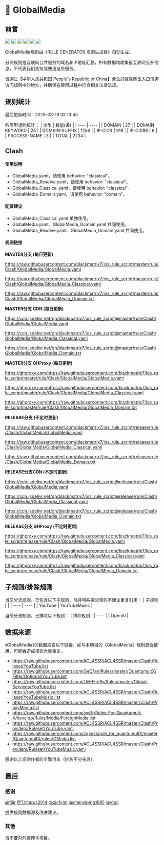 # 🧸 GlobalMedia

## 前言

![](https://shields.io/badge/-移除重复规则-ff69b4) ![](https://shields.io/badge/-DOMAIN与DOMAIN--SUFFIX合并-green) ![](https://shields.io/badge/-DOMAIN--SUFFIX间合并-critical) ![](https://shields.io/badge/-DOMAIN--SUFFIX与DOMAIN--KEYWORD合并-blue) ![](https://shields.io/badge/-IP--CIDR(6)合并-blueviolet) ![](https://shields.io/badge/-MITM--HOSTNAME合并-brightgreen) 

GlobalMedia规则由《RULE GENERATOR 规则生成器》自动生成。

分流规则是互联网公共服务的域名和IP地址汇总，所有数据均收集自互联网公开信息，不代表我们支持或使用这些服务。

请通过【中华人民共和国 People's Republic of China】合法的互联网出入口信道访问规则中的地址，并确保在使用过程中符合相关法律法规。

## 规则统计

最后更新时间：2025-03-19 02:13:45

各类型规则统计：
| 类型 | 数量(条)  | 
| ---- | ----  |
| DOMAIN | 27  | 
| DOMAIN-KEYWORD | 24  | 
| DOMAIN-SUFFIX | 1256  | 
| IP-CIDR | 918  | 
| IP-CIDR6 | 6  | 
| PROCESS-NAME | 3  | 
| TOTAL | 2234  | 


## Clash 

#### 使用说明
- GlobalMedia.yaml，请使用 behavior: "classical"。
- GlobalMedia_Resolve.yaml，请使用 behavior: "classical"。
- GlobalMedia_Classical.yaml，请使用 behavior: "classical"。
- GlobalMedia_Domain.yaml，请使用 behavior: "domain"。

#### 配置建议
- GlobalMedia_Classical.yaml 单独使用。
- GlobalMedia.yaml、GlobalMedia_Domain.yaml 共同使用。
- GlobalMedia_Resolve.yaml、GlobalMedia_Domain.yaml 共同使用。

#### 规则链接
**MASTER分支 (每日更新)**

https://raw.githubusercontent.com/blackmatrix7/ios_rule_script/master/rule/Clash/GlobalMedia/GlobalMedia.yaml

https://raw.githubusercontent.com/blackmatrix7/ios_rule_script/master/rule/Clash/GlobalMedia/GlobalMedia_Classical.yaml

https://raw.githubusercontent.com/blackmatrix7/ios_rule_script/master/rule/Clash/GlobalMedia/GlobalMedia_Domain.txt

**MASTER分支 CDN (每日更新)**

https://cdn.jsdelivr.net/gh/blackmatrix7/ios_rule_script@master/rule/Clash/GlobalMedia/GlobalMedia.yaml

https://cdn.jsdelivr.net/gh/blackmatrix7/ios_rule_script@master/rule/Clash/GlobalMedia/GlobalMedia_Classical.yaml

https://cdn.jsdelivr.net/gh/blackmatrix7/ios_rule_script@master/rule/Clash/GlobalMedia/GlobalMedia_Domain.txt

**MASTER分支 GHProxy (每日更新)**

https://ghproxy.com/https://raw.githubusercontent.com/blackmatrix7/ios_rule_script/master/rule/Clash/GlobalMedia/GlobalMedia.yaml

https://ghproxy.com/https://raw.githubusercontent.com/blackmatrix7/ios_rule_script/master/rule/Clash/GlobalMedia/GlobalMedia_Classical.yaml

https://ghproxy.com/https://raw.githubusercontent.com/blackmatrix7/ios_rule_script/master/rule/Clash/GlobalMedia/GlobalMedia_Domain.txt

**RELEASE分支 (不定时更新)**

https://raw.githubusercontent.com/blackmatrix7/ios_rule_script/release/rule/Clash/GlobalMedia/GlobalMedia.yaml

https://raw.githubusercontent.com/blackmatrix7/ios_rule_script/release/rule/Clash/GlobalMedia/GlobalMedia_Classical.yaml

https://raw.githubusercontent.com/blackmatrix7/ios_rule_script/release/rule/Clash/GlobalMedia/GlobalMedia_Domain.txt

**RELEASE分支CDN (不定时更新)**

https://cdn.jsdelivr.net/gh/blackmatrix7/ios_rule_script@release/rule/Clash/GlobalMedia/GlobalMedia.yaml

https://cdn.jsdelivr.net/gh/blackmatrix7/ios_rule_script@release/rule/Clash/GlobalMedia/GlobalMedia_Classical.yaml

https://cdn.jsdelivr.net/gh/blackmatrix7/ios_rule_script@release/rule/Clash/GlobalMedia/GlobalMedia_Domain.txt

**RELEASE分支 GHProxy (不定时更新)**

https://ghproxy.com/https://raw.githubusercontent.com/blackmatrix7/ios_rule_script/release/rule/Clash/GlobalMedia/GlobalMedia.yaml

https://ghproxy.com/https://raw.githubusercontent.com/blackmatrix7/ios_rule_script/release/rule/Clash/GlobalMedia/GlobalMedia_Classical.yaml

https://ghproxy.com/https://raw.githubusercontent.com/blackmatrix7/ios_rule_script/release/rule/Clash/GlobalMedia/GlobalMedia_Domain.txt

## 子规则/排除规则

当前分流规则，已包含以下子规则，除非特殊需求否则不建议重复引用：
| 子规则  |  | 
| ---- | ----  |
| YouTube | YouTubeMusic  | 


当前分流规则，已排除以下规则：
| 排除规则  | 
| ----  |
| OpenAI  | 

## 数据来源

《GlobalMedia》的数据来自以下链接，如与本项目的《GlobalMedia》规则混合使用，可能会造成规则大量重复。

- https://raw.githubusercontent.com/ACL4SSR/ACL4SSR/master/Clash/Ruleset/YouTube.list
- https://raw.githubusercontent.com/GeQ1an/Rules/master/QuantumultX/Filter/Optional/YouTube.list
- https://raw.githubusercontent.com/LM-Firefly/Rules/master/Global-Services/YouTube.list
- https://raw.githubusercontent.com/ACL4SSR/ACL4SSR/master/Clash/Ruleset/YouTubeMusic.list
- https://raw.githubusercontent.com/ACL4SSR/ACL4SSR/master/Clash/ProxyMedia.list
- https://raw.githubusercontent.com/sve1r/Rules-For-Quantumult-X/develop/Rules/Media/ForeignMedia.list
- https://raw.githubusercontent.com/ACL4SSR/ACL4SSR/master/Clash/Providers/Ruleset/YouTube.yaml
- https://raw.githubusercontent.com/zqzess/rule_for_quantumultX/master/QuantumultX/rules/GMedia.list
- https://raw.githubusercontent.com/ACL4SSR/ACL4SSR/master/Clash/Providers/Ruleset/YouTubeMusic.yaml


感谢以上规则作者的辛勤付出（排名不分先后）。

## 最后

### 感谢

[@fiiir](https://github.com/fiiir) [@Tartarus2014](https://github.com/Tartarus2014) [@zjcfynn](https://github.com/zjcfynn) [@chenyiping1995](https://github.com/chenyiping1995) [@vhdj](https://github.com/vhdj)

提供规则数据源及改进建议。

### 其他

请不要对外宣传本项目。